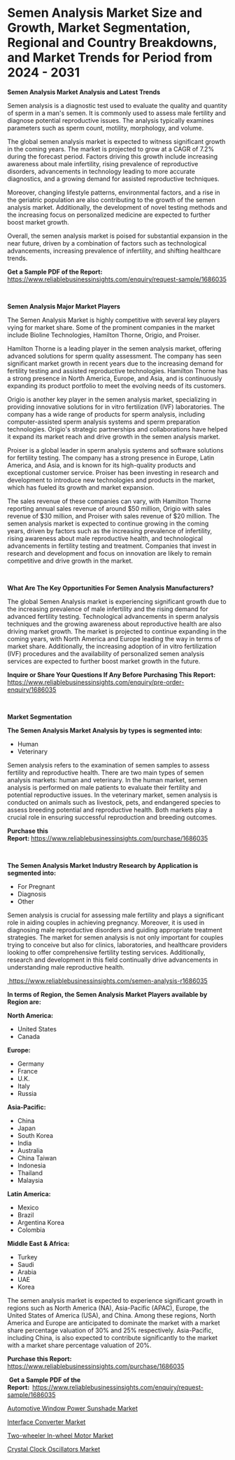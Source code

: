 <p><h1>Semen Analysis Market Size and Growth, Market Segmentation, Regional and Country Breakdowns, and Market Trends for Period from 2024 -  2031</h1></p><p><strong>Semen Analysis Market Analysis and Latest Trends</strong></p>
<p><p>Semen analysis is a diagnostic test used to evaluate the quality and quantity of sperm in a man's semen. It is commonly used to assess male fertility and diagnose potential reproductive issues. The analysis typically examines parameters such as sperm count, motility, morphology, and volume.</p><p>The global semen analysis market is expected to witness significant growth in the coming years. The market is projected to grow at a CAGR of 7.2% during the forecast period. Factors driving this growth include increasing awareness about male infertility, rising prevalence of reproductive disorders, advancements in technology leading to more accurate diagnostics, and a growing demand for assisted reproductive techniques.</p><p>Moreover, changing lifestyle patterns, environmental factors, and a rise in the geriatric population are also contributing to the growth of the semen analysis market. Additionally, the development of novel testing methods and the increasing focus on personalized medicine are expected to further boost market growth.</p><p>Overall, the semen analysis market is poised for substantial expansion in the near future, driven by a combination of factors such as technological advancements, increasing prevalence of infertility, and shifting healthcare trends.</p></p>
<p><strong>Get a Sample PDF of the Report:&nbsp;</strong> <a href="https://www.reliablebusinessinsights.com/enquiry/request-sample/1686035">https://www.reliablebusinessinsights.com/enquiry/request-sample/1686035</a></p>
<p>&nbsp;</p>
<p><strong>Semen Analysis Major Market Players</strong></p>
<p><p>The Semen Analysis Market is highly competitive with several key players vying for market share. Some of the prominent companies in the market include Bioline Technologies, Hamilton Thorne, Origio, and Proiser. </p><p>Hamilton Thorne is a leading player in the semen analysis market, offering advanced solutions for sperm quality assessment. The company has seen significant market growth in recent years due to the increasing demand for fertility testing and assisted reproductive technologies. Hamilton Thorne has a strong presence in North America, Europe, and Asia, and is continuously expanding its product portfolio to meet the evolving needs of its customers.</p><p>Origio is another key player in the semen analysis market, specializing in providing innovative solutions for in vitro fertilization (IVF) laboratories. The company has a wide range of products for sperm analysis, including computer-assisted sperm analysis systems and sperm preparation technologies. Origio's strategic partnerships and collaborations have helped it expand its market reach and drive growth in the semen analysis market.</p><p>Proiser is a global leader in sperm analysis systems and software solutions for fertility testing. The company has a strong presence in Europe, Latin America, and Asia, and is known for its high-quality products and exceptional customer service. Proiser has been investing in research and development to introduce new technologies and products in the market, which has fueled its growth and market expansion.</p><p>The sales revenue of these companies can vary, with Hamilton Thorne reporting annual sales revenue of around $50 million, Origio with sales revenue of $30 million, and Proiser with sales revenue of $20 million. The semen analysis market is expected to continue growing in the coming years, driven by factors such as the increasing prevalence of infertility, rising awareness about male reproductive health, and technological advancements in fertility testing and treatment. Companies that invest in research and development and focus on innovation are likely to remain competitive and drive growth in the market.</p></p>
<p>&nbsp;</p>
<p><strong>What Are The Key Opportunities For Semen Analysis Manufacturers?</strong></p>
<p><p>The global Semen Analysis market is experiencing significant growth due to the increasing prevalence of male infertility and the rising demand for advanced fertility testing. Technological advancements in sperm analysis techniques and the growing awareness about reproductive health are also driving market growth. The market is projected to continue expanding in the coming years, with North America and Europe leading the way in terms of market share. Additionally, the increasing adoption of in vitro fertilization (IVF) procedures and the availability of personalized semen analysis services are expected to further boost market growth in the future.</p></p>
<p><strong>Inquire or Share Your Questions If Any Before Purchasing This Report:</strong> <a href="https://www.reliablebusinessinsights.com/enquiry/pre-order-enquiry/1686035">https://www.reliablebusinessinsights.com/enquiry/pre-order-enquiry/1686035</a></p>
<p>&nbsp;</p>
<p><strong>Market Segmentation</strong></p>
<p><strong>The Semen Analysis Market Analysis by types is segmented into:</strong></p>
<p><ul><li>Human</li><li>Veterinary</li></ul></p>
<p><p>Semen analysis refers to the examination of semen samples to assess fertility and reproductive health. There are two main types of semen analysis markets: human and veterinary. In the human market, semen analysis is performed on male patients to evaluate their fertility and potential reproductive issues. In the veterinary market, semen analysis is conducted on animals such as livestock, pets, and endangered species to assess breeding potential and reproductive health. Both markets play a crucial role in ensuring successful reproduction and breeding outcomes.</p></p>
<p><strong>Purchase this Report:&nbsp;</strong><a href="https://www.reliablebusinessinsights.com/purchase/1686035">https://www.reliablebusinessinsights.com/purchase/1686035</a></p>
<p>&nbsp;</p>
<p><strong>The Semen Analysis Market Industry Research by Application is segmented into:</strong></p>
<p><ul><li>For Pregnant</li><li>Diagnosis</li><li>Other</li></ul></p>
<p><p>Semen analysis is crucial for assessing male fertility and plays a significant role in aiding couples in achieving pregnancy. Moreover, it is used in diagnosing male reproductive disorders and guiding appropriate treatment strategies. The market for semen analysis is not only important for couples trying to conceive but also for clinics, laboratories, and healthcare providers looking to offer comprehensive fertility testing services. Additionally, research and development in this field continually drive advancements in understanding male reproductive health.</p></p>
<p><a href="https://www.reliablebusinessinsights.com/semen-analysis-r1686035">&nbsp;https://www.reliablebusinessinsights.com/semen-analysis-r1686035</a></p>
<p><strong>In terms of Region, the Semen Analysis Market Players available by Region are:</strong></p>
<p>
    <p> <strong> North America: </strong>
        <ul>
            <li>United States</li>
            <li>Canada</li>
        </ul>
        </p> 
    <p> <strong> Europe: </strong>
        <ul>
            <li>Germany</li>
            <li>France</li>
            <li>U.K.</li>
            <li>Italy</li>
            <li>Russia</li>
        </ul>
        </p> 
    <p> <strong> Asia-Pacific: </strong>
        <ul>
            <li>China</li>
            <li>Japan</li>
            <li>South Korea</li>
            <li>India</li>
            <li>Australia</li>
            <li>China Taiwan</li>
            <li>Indonesia</li>
            <li>Thailand</li>
            <li>Malaysia</li>
        </ul>
        </p> 
    <p> <strong> Latin America: </strong>
        <ul>
            <li>Mexico</li>
            <li>Brazil</li>
            <li>Argentina Korea</li>
            <li>Colombia</li>
        </ul>
        </p> 
    <p> <strong> Middle East & Africa: </strong>
        <ul>
            <li>Turkey</li>
            <li>Saudi</li>
            <li>Arabia</li>
            <li>UAE</li>
            <li>Korea</li>
        </ul>
    </p>
    </p>
<p><p>The semen analysis market is expected to experience significant growth in regions such as North America (NA), Asia-Pacific (APAC), Europe, the United States of America (USA), and China. Among these regions, North America and Europe are anticipated to dominate the market with a market share percentage valuation of 30% and 25% respectively. Asia-Pacific, including China, is also expected to contribute significantly to the market with a market share percentage valuation of 20%.</p></p>
<p><strong>Purchase this Report: </strong><a href="https://www.reliablebusinessinsights.com/purchase/1686035">https://www.reliablebusinessinsights.com/purchase/1686035</a></p>
<p>&nbsp;<strong>Get a Sample PDF of the Report:&nbsp;&nbsp;</strong><a href="https://www.reliablebusinessinsights.com/enquiry/request-sample/1686035">https://www.reliablebusinessinsights.com/enquiry/request-sample/1686035</a></p>
<p><strong></strong></p>
<p><p><a href="https://github.com/globismark/Market-Research-Report-List-4/blob/main/automotive-window-power-sunshade-market.md">Automotive Window Power Sunshade Market</a></p><p><a href="https://medium.com/@jakobeblake56/interface-converter-market-trends-a-detailed-study-of-its-market-segmentation-and-analyzing-the-be322bd5f8cd">Interface Converter Market</a></p><p><a href="https://github.com/prosalinda88/Market-Research-Report-List-5/blob/main/two-wheeler-in-wheel-motor-market.md">Two-wheeler In-wheel Motor Market</a></p><p><a href="https://medium.com/@dinoziemann2023/global-crystal-clock-oscillators-market-opportunities-and-forecast-for-period-from-2024-to-2031-a9fe8268c75e">Crystal Clock Oscillators Market</a></p></p>